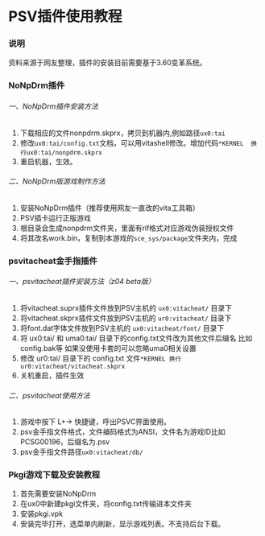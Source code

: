 # PSV插件使用教程  

### 说明  
资料来源于网友整理，插件的安装目前需要基于3.60变革系统。  

### NoNpDrm插件  
###### 一、NoNpDrm插件安装方法  
1. 下载相应的文件nonpdrm.skprx，拷贝到机器内,例如路径``ux0:tai``
2. 修改``ux0:tai/config.txt``文档，可以用vitashell修改。增加代码``*KERNEL  换行ux0:tai/nonpdrm.skprx``
3. 重启机器，生效。

###### 二、NoNpDrm版游戏制作方法  
1. 安装NoNpDrm插件（推荐使用网友一直改的vita工具箱）
2. PSV插卡运行正版游戏
3. 根目录会生成nonpdrm文件夹，里面有rif格式对应游戏伪装授权文件
4. 将其改名work.bin，复制到本游戏的`sce_sys/package`文件夹内，完成

### psvitacheat金手指插件  
###### 一、psvitacheat插件安装方法（z04 beta版）
1. 将vitacheat.suprx插件文件放到PSV主机的 ``ux0:vitacheat/`` 目录下
2. 将vitacheat.skprx插件文件放到PSV主机的 ``ur0:vitacheat/`` 目录下
3. 将font.dat字体文件放到PSV主机的 ``ux0:vitacheat/font/`` 目录下
4. 将 ux0:tai/ 和 uma0:tai/ 目录下的config.txt文件改为其他文件后缀名 比如config.bak等 如果没使用卡套的可以忽略uma0相关设置
5. 修改 ur0:tai/ 目录下的 config.txt 文件``*KERNEL 换行ur0:vitacheat/vitacheat.skprx``
6. 关机重启，插件生效

###### 二、psvitacheat使用方法
1. 游戏中按下 L+→ 快捷键，呼出PSVC界面使用。
2. psv金手指文件格式，文件编码格式为ANSI，文件名为游戏ID比如PCSG00196，后缀名为.psv
3. psv金手指文件路径``ux0:vitacheat/db/``

### Pkgi游戏下载及安装教程
1. 首先需要安装NoNpDrm
2. 在ux0中新建pkgi文件夹，将config.txt传输进本文件夹
3. 安装pkgi.vpk
4. 安装完毕打开，选菜单内刷新，显示游戏列表。不支持后台下载。
